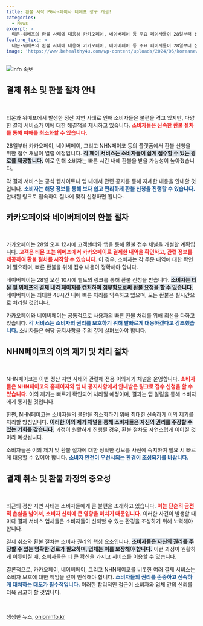 ```yaml
---
title: 환불 시작 PG사·페이사 티메프 창구 개설!
categories:
  - News
excerpt: >
  티몬·위메프의 환불 사태에 대응해 카카오페이, 네이버페이 등 주요 페이사들이 28일부터 신속한 환불 접수 채널을 오픈합니다. 소비자들은 각 플랫폼에서 제공하는 간편한 링크를 통해 환불 신청이 가능하며, 빠른 처리로 피해를 최소화할 방침입니다!
feature_text: >
  티몬·위메프의 환불 사태에 대응해 카카오페이, 네이버페이 등 주요 페이사들이 28일부터 신속한 환불 접수 채널을 오픈합니다. 소비자들은 각 플랫폼에서 제공하는 간편한 링크를 통해 환불 신청이 가능하며, 빠른 처리로 피해를 최소화할 방침입니다!
image: 'https://www.behealthy4u.com/wp-content/uploads/2024/06/koreanews.jpg'
---
```


<p><img src="https://www.behealthy4u.com/wp-content/uploads/2024/06/koreanews.jpg" alt="info 속보" /></p>

<h2 data-ke-size="size26">결제 취소 및 환불 절차 안내</h2>

<p data-ke-size="size16">&nbsp;</p>

<p data-ke-size="size16">티몬과 위메프에서 발생한 정산 지연 사태로 인해 소비자들은 불편을 겪고 있지만, 다양한 결제 서비스가 이에 대한 해결책을 제시하고 있습니다. <b><span style="color: #ee2323;">소비자들은 신속한 환불 절차를 통해 피해를 최소화할 수 있습니다.</span></b></p>

<p data-ke-size="size16">28일부터 카카오페이, 네이버페이, 그리고 NHN페이코 등의 플랫폼에서 환불 신청을 위한 접수 채널이 열릴 예정입니다. <b><span style="background-color: #21538527;">각 페이 서비스는 소비자들이 쉽게 접수할 수 있는 경로를 제공합니다.</span></b> 이로 인해 소비자는 빠른 시간 내에 환불을 받을 가능성이 높아졌습니다.</p>

<p data-ke-size="size16">각 결제 서비스는 공식 웹사이트나 앱 내에서 관련 공지를 통해 자세한 내용을 안내할 것입니다. <b><span style="color: #1a5490;">소비자는 해당 정보를 통해 보다 쉽고 편리하게 환불 신청을 진행할 수 있습니다.</span></b> 안내된 링크로 접속하여 절차에 맞춰 신청하면 됩니다.</p>

<h2 data-ke-size="size26">카카오페이와 네이버페이의 환불 절차</h2>

<p data-ke-size="size16">&nbsp;</p>

<p data-ke-size="size16">카카오페이는 28일 오후 12시에 고객센터와 앱을 통해 환불 접수 채널을 개설할 계획입니다. <b><span style="color: #ee2323;">고객은 티몬 또는 위메프에서 카카오페이로 결제한 내역을 확인하고, 관련 정보를 제공하여 환불 절차를 시작할 수 있습니다.</span></b> 이 경우, 소비자는 각 주문 내역에 대한 확인이 필요하며, 빠른 환불을 위해 접수 내용이 정확해야 합니다.</p>

<p data-ke-size="size16">네이버페이는 28일 오전 10시에 별도의 링크를 통해 환불 신청을 받습니다. <b><span style="background-color: #21538527;">소비자는 티몬 및 위메프의 결제 내역 페이지를 캡처하여 첨부함으로써 환불 요청을 할 수 있습니다.</span></b> 네이버페이는 최대한 48시간 내에 빠른 처리를 약속하고 있으며, 모든 환불은 실시간으로 처리될 것입니다.</p>

<p data-ke-size="size16">카카오페이와 네이버페이는 공통적으로 사용자의 빠른 환불 처리를 위해 최선을 다하고 있습니다. <b><span style="color: #1a5490;">각 서비스는 소비자의 권리를 보호하기 위해 발빠르게 대응하겠다고 강조했습니다.</span></b> 소비자들은 해당 공지사항을 주의 깊게 살펴보아야 합니다.</p>

<h2 data-ke-size="size26">NHN페이코의 이의 제기 및 처리 절차</h2>

<p data-ke-size="size16">&nbsp;</p>

<p data-ke-size="size16">NHN페이코는 이번 정산 지연 사태와 관련해 전용 이의제기 채널을 운영합니다. <b><span style="color: #ee2323;">소비자들은 NHN페이코의 홈페이지와 앱 내 공지사항에서 안내받은 링크로 접수 신청을 할 수 있습니다.</span></b> 이의 제기는 빠르게 확인되어 처리될 예정이며, 결과는 앱 알림을 통해 소비자에게 통지될 것입니다.</p>

<p data-ke-size="size16">한편, NHN페이코는 소비자들의 불만을 최소화하기 위해 최대한 신속하게 이의 제기를 처리할 방침입니다. <b><span style="background-color: #21538527;">이러한 이의 제기 채널을 통해 소비자들은 자신의 권리를 주장할 수 있는 기회를 갖습니다.</span></b> 과정이 원활하게 진행될 경우, 환불 절차도 자연스럽게 이어질 것이라 예상됩니다.</p>

<p data-ke-size="size16">소비자들은 이의 제기 및 환불 절차에 대한 정확한 정보를 사전에 숙지하여 필요 시 빠르게 대응할 수 있어야 합니다. <b><span style="color: #1a5490;">소비자 안전이 우선시되는 환경이 조성되기를 바랍니다.</span></b></p>

<h2 data-ke-size="size26">결제 취소 및 환불 과정의 중요성</h2>

<p data-ke-size="size16">&nbsp;</p>

<p data-ke-size="size16">최근의 정산 지연 사태는 소비자들에게 큰 불편을 초래하고 있습니다. <b><span style="color: #ee2323;">이는 단순히 금전적 손실을 넘어서, 소비자 신뢰에 큰 영향을 미치기 때문입니다.</span></b> 이러한 사건이 발생할 때마다 결제 서비스 업체들은 소비자들이 신뢰할 수 있는 환경을 조성하기 위해 노력해야 합니다.</p>

<p data-ke-size="size16">결제 취소와 환불 절차는 소비자 권리의 핵심 요소입니다. <b><span style="background-color: #21538527;">소비자들은 자신의 권리를 주장할 수 있는 명확한 경로가 필요하며, 업체는 이를 보장해야 합니다.</span></b> 이런 과정이 원활하게 이루어질 때, 소비자들은 더 큰 확신을 가지고 서비스를 이용할 수 있습니다.</p>

<p data-ke-size="size16">결론적으로, 카카오페이, 네이버페이, 그리고 NHN페이코를 비롯한 여러 결제 서비스는 소비자 보호에 대한 책임을 깊이 인식해야 합니다. <b><span style="color: #1a5490;">소비자들의 권리를 존중하고 신속하게 대처하는 태도가 필수적입니다.</span></b> 이러한 합리적인 접근이 소비자와 업체 간의 신뢰를 더욱 공고히 할 것입니다.</p>

<p data-ke-size="size16">&nbsp;</p>
생생한 뉴스, <a href="https://onioninfo.kr" rel="dofollow">onioninfo.kr</a>


